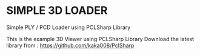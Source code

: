 # SIMPLE 3D LOADER
Simple PLY / PCD Loader using PCLSharp Library

This is the example 3D Viewer using PCLSharp Library
Download the latest library from : https://github.com/kaka008/PclSharp
